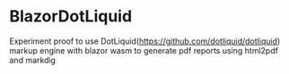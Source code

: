 # BlazorDotLiquid
Experiment proof to use DotLiquid(https://github.com/dotliquid/dotliquid) markup engine with blazor wasm to generate pdf reports using html2pdf and markdig
